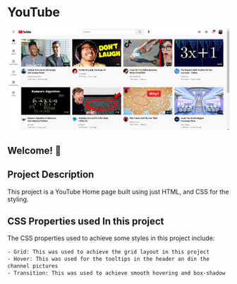 # YouTube

![project Home Page](youtube.png)

## Welcome! 👋

## Project Description

This project is a YouTube Home page built using just HTML, and CSS for the styling. 


## CSS Properties used In this project
The CSS properties used to achieve some styles in this project include:

```
- Grid: This was used to achieve the grid layout in this project
- Hover: This was used for the tooltips in the header an din the channel pictures
- Transition: This was used to achieve smooth hovering and box-shadow
```